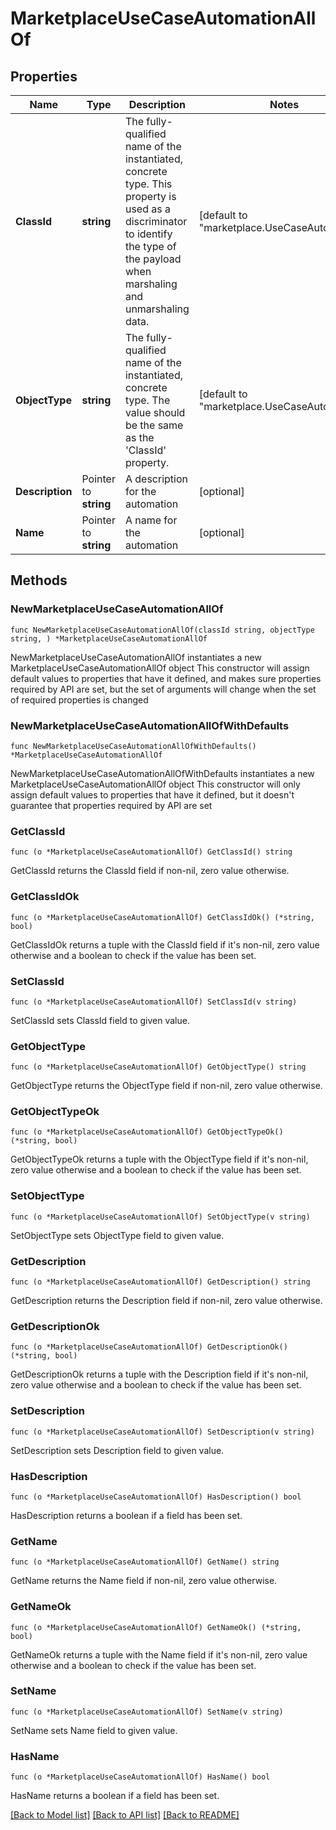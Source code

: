 # MarketplaceUseCaseAutomationAllOf

## Properties

Name | Type | Description | Notes
------------ | ------------- | ------------- | -------------
**ClassId** | **string** | The fully-qualified name of the instantiated, concrete type. This property is used as a discriminator to identify the type of the payload when marshaling and unmarshaling data. | [default to "marketplace.UseCaseAutomation"]
**ObjectType** | **string** | The fully-qualified name of the instantiated, concrete type. The value should be the same as the &#39;ClassId&#39; property. | [default to "marketplace.UseCaseAutomation"]
**Description** | Pointer to **string** | A description for the automation | [optional] 
**Name** | Pointer to **string** | A name for the automation | [optional] 

## Methods

### NewMarketplaceUseCaseAutomationAllOf

`func NewMarketplaceUseCaseAutomationAllOf(classId string, objectType string, ) *MarketplaceUseCaseAutomationAllOf`

NewMarketplaceUseCaseAutomationAllOf instantiates a new MarketplaceUseCaseAutomationAllOf object
This constructor will assign default values to properties that have it defined,
and makes sure properties required by API are set, but the set of arguments
will change when the set of required properties is changed

### NewMarketplaceUseCaseAutomationAllOfWithDefaults

`func NewMarketplaceUseCaseAutomationAllOfWithDefaults() *MarketplaceUseCaseAutomationAllOf`

NewMarketplaceUseCaseAutomationAllOfWithDefaults instantiates a new MarketplaceUseCaseAutomationAllOf object
This constructor will only assign default values to properties that have it defined,
but it doesn't guarantee that properties required by API are set

### GetClassId

`func (o *MarketplaceUseCaseAutomationAllOf) GetClassId() string`

GetClassId returns the ClassId field if non-nil, zero value otherwise.

### GetClassIdOk

`func (o *MarketplaceUseCaseAutomationAllOf) GetClassIdOk() (*string, bool)`

GetClassIdOk returns a tuple with the ClassId field if it's non-nil, zero value otherwise
and a boolean to check if the value has been set.

### SetClassId

`func (o *MarketplaceUseCaseAutomationAllOf) SetClassId(v string)`

SetClassId sets ClassId field to given value.


### GetObjectType

`func (o *MarketplaceUseCaseAutomationAllOf) GetObjectType() string`

GetObjectType returns the ObjectType field if non-nil, zero value otherwise.

### GetObjectTypeOk

`func (o *MarketplaceUseCaseAutomationAllOf) GetObjectTypeOk() (*string, bool)`

GetObjectTypeOk returns a tuple with the ObjectType field if it's non-nil, zero value otherwise
and a boolean to check if the value has been set.

### SetObjectType

`func (o *MarketplaceUseCaseAutomationAllOf) SetObjectType(v string)`

SetObjectType sets ObjectType field to given value.


### GetDescription

`func (o *MarketplaceUseCaseAutomationAllOf) GetDescription() string`

GetDescription returns the Description field if non-nil, zero value otherwise.

### GetDescriptionOk

`func (o *MarketplaceUseCaseAutomationAllOf) GetDescriptionOk() (*string, bool)`

GetDescriptionOk returns a tuple with the Description field if it's non-nil, zero value otherwise
and a boolean to check if the value has been set.

### SetDescription

`func (o *MarketplaceUseCaseAutomationAllOf) SetDescription(v string)`

SetDescription sets Description field to given value.

### HasDescription

`func (o *MarketplaceUseCaseAutomationAllOf) HasDescription() bool`

HasDescription returns a boolean if a field has been set.

### GetName

`func (o *MarketplaceUseCaseAutomationAllOf) GetName() string`

GetName returns the Name field if non-nil, zero value otherwise.

### GetNameOk

`func (o *MarketplaceUseCaseAutomationAllOf) GetNameOk() (*string, bool)`

GetNameOk returns a tuple with the Name field if it's non-nil, zero value otherwise
and a boolean to check if the value has been set.

### SetName

`func (o *MarketplaceUseCaseAutomationAllOf) SetName(v string)`

SetName sets Name field to given value.

### HasName

`func (o *MarketplaceUseCaseAutomationAllOf) HasName() bool`

HasName returns a boolean if a field has been set.


[[Back to Model list]](../README.md#documentation-for-models) [[Back to API list]](../README.md#documentation-for-api-endpoints) [[Back to README]](../README.md)


